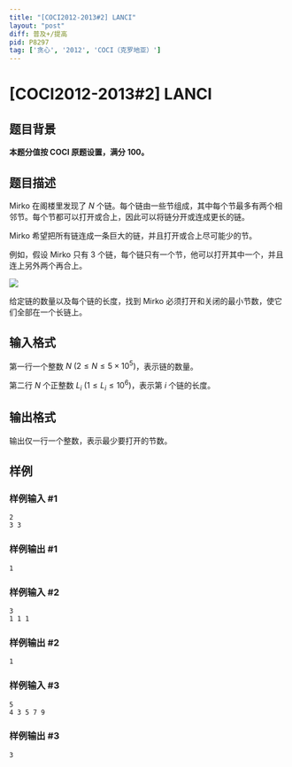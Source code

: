 ```yaml
---
title: "[COCI2012-2013#2] LANCI"
layout: "post"
diff: 普及+/提高
pid: P8297
tag: ['贪心', '2012', 'COCI（克罗地亚）']
---
```

# [COCI2012-2013#2] LANCI
## 题目背景

**本题分值按 COCI 原题设置，满分 $100$。**
## 题目描述

Mirko 在阁楼里发现了 $N$ 个链。每个链由一些节组成，其中每个节最多有两个相邻节。每个节都可以打开或合上，因此可以将链分开或连成更长的链。

Mirko 希望把所有链连成一条巨大的链，并且打开或合上尽可能少的节。

例如，假设 Mirko 只有 $3$ 个链，每个链只有一个节，他可以打开其中一个，并且连上另外两个再合上。

![](https://cdn.luogu.com.cn/upload/image_hosting/he62ksg3.png)

给定链的数量以及每个链的长度，找到 Mirko 必须打开和关闭的最小节数，使它们全部在一个长链上。
## 输入格式

第一行一个整数 $N\ (2\le N\le 5\times 10^5)$，表示链的数量。

第二行 $N$ 个正整数 $L_i\ (1\le L_i\le 10^6)$，表示第 $i$ 个链的长度。
## 输出格式

输出仅一行一个整数，表示最少要打开的节数。
## 样例

### 样例输入 #1
```
2
3 3
```
### 样例输出 #1
```
1
```
### 样例输入 #2
```
3
1 1 1
```
### 样例输出 #2
```
1
```
### 样例输入 #3
```
5
4 3 5 7 9
```
### 样例输出 #3
```
3
```
